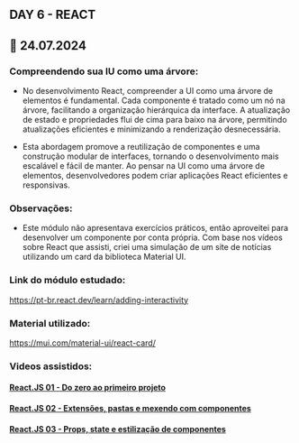 ## DAY 6 - REACT
## 📅 24.07.2024

### Compreendendo sua IU como uma árvore:
- No desenvolvimento React, compreender a UI como uma árvore de elementos é fundamental. Cada componente é tratado como um nó na árvore, facilitando a organização hierárquica da interface. A atualização de estado e propriedades flui de cima para baixo na árvore, permitindo atualizações eficientes e minimizando a renderização desnecessária. 

- Esta abordagem promove a reutilização de componentes e uma construção modular de interfaces, tornando o desenvolvimento mais escalável e fácil de manter. Ao pensar na UI como uma árvore de elementos, desenvolvedores podem criar aplicações React eficientes e responsivas.

### Observações:
- Este módulo não apresentava exercícios práticos, então aproveitei para desenvolver um componente por conta própria. Com base nos vídeos sobre React que assisti, criei uma simulação de um site de notícias utilizando um card da biblioteca Material UI.

### Link do módulo estudado:
https://pt-br.react.dev/learn/adding-interactivity

### Material utilizado:
https://mui.com/material-ui/react-card/

### Videos assistidos: 
#### [React.JS 01 - Do zero ao primeiro projeto](https://www.youtube.com/watch?v=PU62e8vmwnw&list=PL3gpLKlUOEE0-ealm3yc5-UsyyI6CHep1)
#### [React.JS 02 - Extensões, pastas e mexendo com componentes](https://www.youtube.com/watch?v=S2cNj8FEOCY&list=PL3gpLKlUOEE0-ealm3yc5-UsyyI6CHep1&index=2)
#### [React.JS 03 - Props, state e estilização de componentes](https://www.youtube.com/watch?v=wbWnr-IYufA&list=PL3gpLKlUOEE0-ealm3yc5-UsyyI6CHep1&index=3)